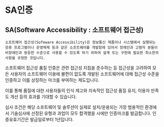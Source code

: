 
# SA인증

## SA(Software Accessibility : 소프트웨어 접근성)
```
소프트웨어 접근성(Sofeware Accessibility)은 정보통신 제품이나 시스템에서 실행되는 응용 프로그램이나 운영체제 등과 같은 소프트웨어를 개발함에 있어서 장애인과 고령자 분들이 비장애인과 동등한 수준으로 사용할 수 있도록 하기 위하여 설계 또는 구현에 필요한 최소한의 사항을 규정한 것입니다.
```

소프트웨어 접근성 품질 인증은 관련 접근성 지침을 준수하는 등 접근성을 고려하여 모든 사용자의 소프트웨어 이용에 불편이 없도록 개발된 소프트웨어에 대해 접근성 수준을 인증하고 이를 상징하는 마크를 부여하는 제도입니다.

이를 통해 품질에 대한 사용자들의 인식 제고와 지속적인 접근성 품질 유지, 이용자 만족도 개선 등의 효과를 기대할 수 있습니다.

심사 조건은 해당 소프트웨어 및 솔루션이 실제로 설치/운용되는 가장 범용적인 환경에서 기술심사에 선정된 유형과 과업이 모두 합격했을 시에만 인증마크를 발급합니다. 인증유효기간은 발급일로부터 1년입니다.



<!-- 2021.10.05 -->